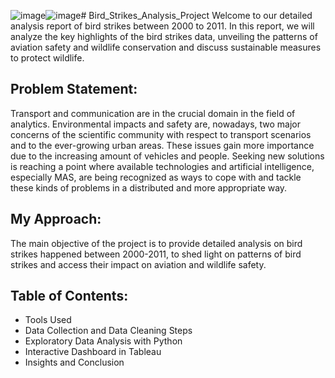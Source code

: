 ![image](https://github.com/user-attachments/assets/c33be6fa-878c-4a63-9b50-ce2b3649bad9)![image](https://github.com/user-attachments/assets/22afb520-a509-4866-b396-b7add2749c21)# Bird_Strikes_Analysis_Project
Welcome to our detailed analysis report of bird strikes between 2000 to 2011. In this report, we will analyze the key highlights of the bird strikes data, unveiling the patterns of aviation safety and wildlife conservation and discuss sustainable measures to protect wildlife.

## Problem Statement:
Transport and communication are in the crucial domain in the field of analytics. Environmental impacts and safety are, nowadays, two major concerns of the scientific community with respect to transport scenarios and to the ever-growing urban areas. These issues gain more importance due to the increasing amount of vehicles and people. Seeking new solutions is reaching a point where available technologies and artificial intelligence, especially MAS, are being recognized as ways to cope with and tackle these kinds of problems in a distributed and more appropriate way.

## My Approach:
The main objective of the project is to provide detailed analysis on bird strikes happened between 2000-2011, to shed light on patterns of bird strikes and access their impact on aviation and wildlife safety.

## Table of Contents:
- Tools Used
- Data Collection and Data Cleaning Steps
- Exploratory Data Analysis with Python
- Interactive Dashboard in Tableau
- Insights and Conclusion
  


